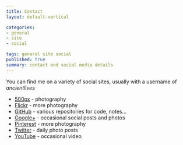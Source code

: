 ```yaml
---
title: Contact
layout: default-vertical

categories:
- general
- site
- social

tags: general site social
published: true
summary: contact and social media details
---
```


You can find me on a variety of social sites, usually with a username of *ancientlives*

* [500px](https://500px.com/ancientlives) - photography
* [Flickr](https://www.flickr.com/photos/ancientlives/) - more photography
* [GitHub](https://github.com/ancientlives) - various repositories for code, notes...
* [Google+](https://www.google.com/+ancientlives) - occasional social posts and photos
* [Pinterest](http://www.pinterest.com/ancientlives/) - more photography
* [Twitter](https://twitter.com/ancientphotos) - daily photo posts
* [YouTube](https://www.youtube.com/user/ancientlives) - occasional video


